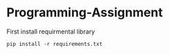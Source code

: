 # Programming-Assignment

First install requirmental library
```
pip install -r requirements.txt
```

